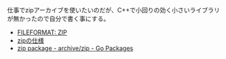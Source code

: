 仕事でzipアーカイブを使いたいのだが、C++で小回りの効く小さいライブラリが無かったので自分で書く事にする。

- [FILEFORMAT: ZIP](https://docs.fileformat.com/compression/zip/)
- [zipの仕様](https://pkware.cachefly.net/webdocs/casestudies/APPNOTE.TXT)
- [zip package - archive/zip - Go Packages](https://pkg.go.dev/archive/zip)
